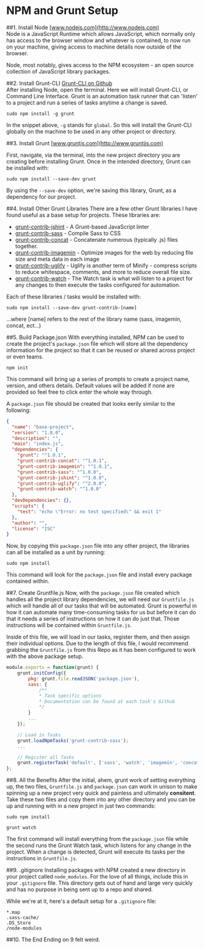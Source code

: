 # NPM and Grunt Setup

##1. Install Node
[www.nodejs.com](http://www.nodejs.com)  
Node is a JavaScript Runtime which allows JavaScript, which normally only has access to the browser window and whatever is contained, to now run on your machine, giving access to machine details now outside of the browser.

Node, most notably, gives access to the NPM ecosystem - an open source collection of JavaScript library packages.

##2. Install Grunt-CLI
[Grunt-CLI on Github](https://github.com/gruntjs/grunt-cli)  
After installing Node, open the terminal. Here we will install Grunt-CLI, or Command Line Interface. Grunt is an automation task runner that can 'listen' to a project and run a series of tasks anytime a change is saved.

```text
sudo npm install -g grunt
```

In the snippet above, ```-g``` stands for ```global```. So this will install the Grunt-CLI globally on the machine to be used in any other project or directory.

##3. Install Grunt
[www.gruntjs.com](http://www.gruntjjs.com)

First, navigate, via the terminal, into the new project directory you are creating before installing Grunt. Once in the intended directory, Grunt can be installed with:

```text
sudo npm install --save-dev grunt
```

By using the ```--save-dev``` option, we're saving this library, Grunt, as a dependency for our project.

##4. Install Other Grunt Libraries
There are a few other Grunt libraries I have found useful as a base setup for projects. These libraries are:

- [grunt-contrib-jshint](https://github.com/gruntjs/grunt-contrib-jshint) - A Grunt-based JavaScript linter
- [grunt-contrib-sass](https://github.com/gruntjs/grunt-contrib-sass) - Compile Sass to CSS  
- [grunt-contrib-concat](https://github.com/gruntjs/grunt-contrib-concat) - Concatenate numerous (typically .js) files together.
- [grunt-contrib-imagemin](https://github.com/gruntjs/grunt-contrib-imagemin)  - Optimize images for the web by reducing file size and meta data in each image
- [grunt-contrib-uglify](https://github.com/gruntjs/grunt-contrib-uglify)  - Uglify is another term of Minify - compress scripts to reduce whitespace, comments, and more to reduce overall file size.
- [grunt-contrib-watch](https://github.com/gruntjs/grunt-contrib-watch) - The Watch task is what will listen to a project for any changes to then execute the tasks configured for automation.

Each of these libraries / tasks would be installed with:

```text
sudo npm install --save-dev grunt-contrib-[name]
```
...where [name] refers to the rest of the library name (sass, imagemin, concat, ect...)

##5. Build Package.json
With everything installed, NPM can be used to create the project's ```package.json``` file which will store all the dependency information for the project so that it can be reused or shared across project or even teams.

```text
npm init
```

This command will bring up a series of prompts to create a project name, version, and others details. Default values will be added if none are provided so feel free to click enter the whole way through.

A ```package.json``` file should be created that looks eerily similar to the following:

```json
{
  "name": "base-project",
  "version": "1.0.0",
  "description": "",
  "main": "index.js",
  "dependencies": {
    "grunt": "^1.0.1",
    "grunt-contrib-concat": "^1.0.1",
    "grunt-contrib-imagemin": "^1.0.1",
    "grunt-contrib-sass": "^1.0.0",
    "grunt-contrib-jshint": "^1.0.0",
    "grunt-contrib-uglify": "^2.0.0",
    "grunt-contrib-watch": "^1.0.0"
  },
  "devDependencies": {},
  "scripts": {
    "test": "echo \"Error: no test specified\" && exit 1"
  },
  "author": "",
  "license": "ISC"
}
```

Now, by copying this ```package.json``` file into any other project, the libraries can all be installed as a unit by running:

```text
sudo npm install
```

This command will look for the ```package.json``` file and install every package contained within.

##7. Create Gruntfile.js
Now, with the ```package.json``` file created which handles all the project library dependencies, we will need our ```Gruntfile.js``` which will handle all of our tasks that will be automated. Grunt is powerful in how it can automate many time-consuming tasks for us but before it can do that it needs a series of instructions on how it can do just that. Those instructions will be contained within ```Gruntfile.js```.

Inside of this file, we will load in our tasks, register them, and then assign their individual options. Due to the length of this file, I would recommend grabbing the ```Gruntfile.js``` from this Repo as it has been configured to work with the above package setup.

```js
module.exports = function(grunt) {
    grunt.initConfig({
        pkg: grunt.file.readJSON('package.json'),
        sass: {
            /**
            * Task specific options
            * Documentation can be found at each task's Github
            */
        }
        ...
    });

    // Load in Tasks
    grunt.loadNpmTasks('grunt-contrib-sass');
    ...

    // Register all Tasks
    grunt.registerTask('default', ['sass', 'watch', 'imagemin', 'concat', 'uglify']);
};
```

##8. All the Benefits
After the initial, ahem, grunt work of setting everything up, the two files, ```Gruntfile.js``` and ```package.json``` can work in unison to make spinning up a new project very quick and painless and ultimately **consitent**. Take these two files and copy them into any other directory and you can be up and running with in a new project in just two commands:

```text
sudo npm install
```

```text
grunt watch
```

The first command will install everything from the ```package.json``` file while the second runs the Grunt Watch task, which listens for any change in the project. When a change is detected, Grunt will execute its tasks per the instructions in ```Gruntfile.js```.

##9. .gitignore
Installing packages with NPM created a new directory in your project called ```node_modules```. For the love of all things, include this in your ```.gitignore``` file. This directory gets out of hand and large very quickly and has no purpose in being sent up to a repo and shared.

While we're at it, here's a default setup for a ```.gitignore``` file:

```text
*.map
.sass-cache/
.DS_Store
/node-modules
```

##10. The End
Ending on 9 felt weird.
